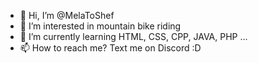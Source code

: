 - 👋 Hi, I’m @MelaToShef
- 👀 I’m interested in mountain bike riding
- 🌱 I’m currently learning HTML, CSS, CPP, JAVA, PHP ...
- 📫 How to reach me? Text me on Discord :D

<!---
MelaToShef/MelaToShef is a ✨ special ✨ repository because its `README.md` (this file) appears on your GitHub profile.
You can click the Preview link to take a look at your changes.
--->
